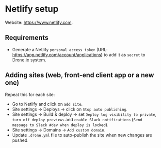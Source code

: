 # Netlify setup

Website: https://www.netlify.com.

## Requirements

- Generate a Netlify `personal access token` (URL: https://app.netlify.com/account/applications) to add it as `secret` to Drone.io system.

## Adding sites (web, front-end client app or a new one)

Repeat this for each site:

- Go to Netlify and click on `add site`.
- Site settings -> Deploys -> click on `Stop auto publishing`.
- Site settings -> Build & deploy -> set `Deploy log visibility to private`, `turn off deploy previews` and `enable Slack notifications` (`Send message to Slack #dev when deploy is locked`).
- Site settings -> Domains -> `Add custom domain`.
- Update `.drone.yml` file to auto-publish the site when new changes are pushed.
